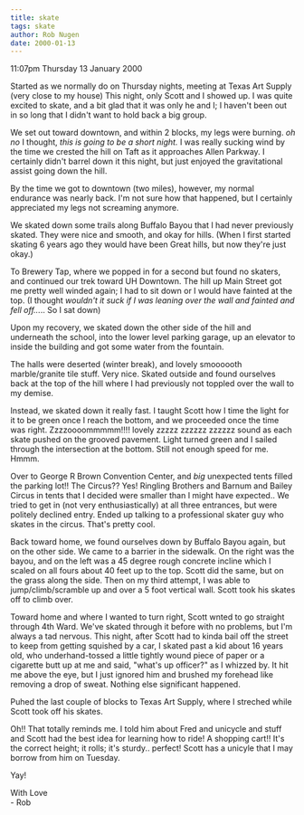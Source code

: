 ```yaml
---
title: skate
tags: skate
author: Rob Nugen
date: 2000-01-13
---
```


<title>SKATE!!</title>
<p class=date>11:07pm Thursday 13 January 2000</p>

<p>Started as we normally do on Thursday nights, meeting at Texas Art
Supply (very close to my house)  This night, only Scott and I showed
up.  I was quite excited to skate, and a bit glad that it was only he
and I; I haven't been out in so long that I didn't want to hold back a
big group.

<p>We set out toward downtown, and within 2 blocks, my legs were
burning.  <em>oh no</em> I thought, <em>this is going to be a short
night.</em>  I was really sucking wind by the time we crested the hill
on Taft as it approaches Allen Parkway.  I certainly didn't barrel down
it this night, but just enjoyed the gravitational assist going down the
hill.  

<p>By the time we got to downtown (two miles), however, my normal
endurance was nearly back.  I'm not sure how that happened, but I
certainly appreciated my legs not screaming anymore.

<p>We skated down some trails along Buffalo Bayou that I had never
previously skated.  They were nice and smooth, and okay for hills. 
(When I first started skating 6 years ago they would have been Great
hills, but now they're just okay.)

<p>To Brewery Tap, where we popped in for a second but found no skaters,
and continued our trek toward UH Downtown.  The hill up Main Street got
me pretty well winded again; I had to sit down or I would have fainted
at the top.  (I thought <em>wouldn't it suck if I was leaning over the
wall and fainted and fell off...</em>.. So I sat down)

<p>Upon my recovery, we skated down the other side of the hill and
underneath the school, into the lower level parking garage, up an
elevator to inside the building and got some water from the fountain.

<p>The halls were deserted (winter break), and lovely smoooooth
marble/granite tile stuff.  Very nice.  Skated outside and found
ourselves back at the top of the hill where I had previously not toppled
over the wall to my demise.

<p>Instead, we skated down it really fast.  I taught Scott how I time
the light for it to be green once I reach the bottom, and we proceeded
once the time was right.  Zzzzoooommmmm!!!!   lovely zzzzz zzzzzz zzzzzz
sound as each skate pushed on the grooved pavement.  Light turned green
and I sailed through the intersection at the bottom.  Still not enough
speed for me.  Hmmm.

<p>Over to George R Brown Convention Center, and <em>big</em> unexpected
tents filled the parking lot!!  The Circus??   Yes!  Ringling Brothers
and Barnum and Bailey Circus in tents that I decided were smaller than I
might have expected..  We tried to get in (not very enthusiastically) at
all three entrances, but were politely declined entry.  Ended up talking
to a professional skater guy who skates in the circus.  That's pretty
cool.

<p>Back toward home, we found ourselves down by Buffalo Bayou again, but
on the other side.  We came to a barrier in the sidewalk.  On the right
was the bayou, and on the left was a 45 degree rough concrete incline
which I scaled on all fours about 40 feet up to the top.  Scott did the
same, but on the grass along the side.  Then on my third attempt, I was
able to jump/climb/scramble up and over a 5 foot vertical wall.  Scott
took his skates off to climb over.

<p>Toward home and where I wanted to turn right, Scott wnted to go
straight through 4th Ward.  We've skated through it before with no
problems, but I'm always a tad nervous.  This night, after Scott had to
kinda bail off the street to keep from getting squished by a car, I
skated past a kid about 16 years old, who underhand-tossed a little
tightly wound piece of paper or a cigarette butt up at me and said,
"what's up officer?" as I whizzed by.  It hit me above the eye, but I
just ignored him and brushed my forehead like removing a drop of sweat. 
Nothing else significant happened.

<p>Puhed the last couple of blocks to Texas Art Supply, where I streched
while Scott took off his skates.

<p>Oh!! That totally reminds me.  I told him about Fred and unicycle and
stuff and Scott had the best idea for learning how to ride!  A shopping
cart!!  It's the correct height; it rolls; it's sturdy.. perfect!  Scott
has a unicyle that I may borrow from him on Tuesday.

<p>Yay!

<p>With Love
<br>- Rob

